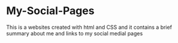 # My-Social-Pages
This is a websites created with html and CSS and it contains a brief summary about me and links to my social medial pages

